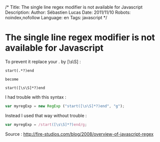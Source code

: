 /*
Title: The single line regex modifier is not available for Javascript
Description: 
Author: Sébastien Lucas
Date: 2011/11/10
Robots: noindex,nofollow
Language: en
Tags: javascript
*/
# The single line regex modifier is not available for Javascript

To prevent it replace your . by [\s\S] :
```
start(.*?)end

become

start([\s\S]*?)end
```

I had trouble with this syntax :
```javascript
var myregExp = new RegExp ("start([\s\S]*?)end", "g");
```
Instead I used that way without trouble : 
```javascript
var myregExp = /start([\s\S]*?)end/g;
```

Source : http://fire-studios.com/blog/2008/overview-of-javascript-regex
